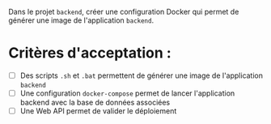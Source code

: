 Dans le projet `backend`, créer une configuration Docker qui permet de générer une image de l'application `backend`.

# Critères d'acceptation :

* [ ] Des scripts `.sh` et `.bat` permettent de générer une image de l'application `backend`
* [ ] Une configuration `docker-compose` permet de lancer l'application backend avec la base de données associées
* [ ] Une Web API permet de valider le déploiement
